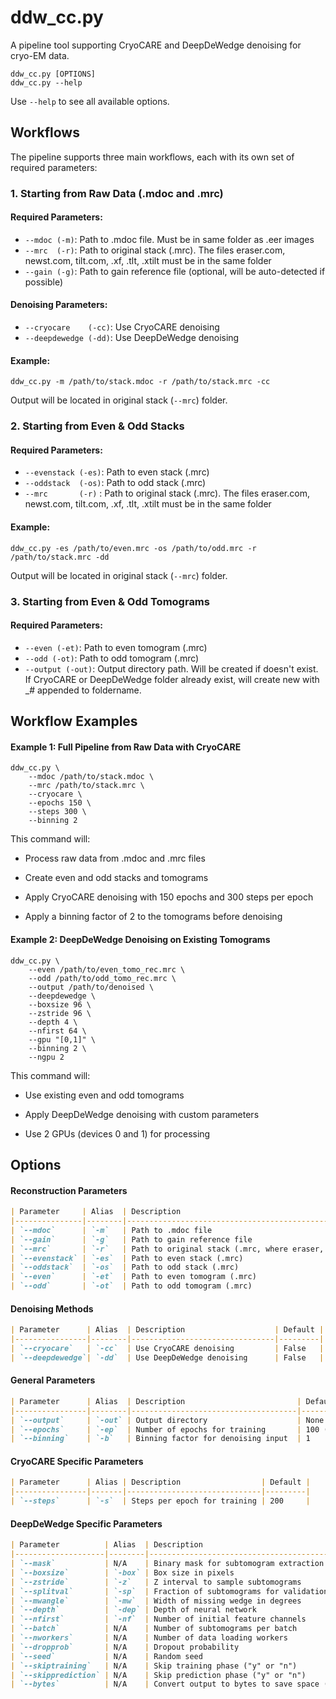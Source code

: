 # ddw_cc.py

A pipeline tool supporting CryoCARE and DeepDeWedge denoising for cryo-EM data.

```
ddw_cc.py [OPTIONS]
ddw_cc.py --help
```

Use `--help` to see all available options.

## Workflows

The pipeline supports three main workflows, each with its own set of required parameters:

### 1. Starting from Raw Data (.mdoc and .mrc)

#### Required Parameters:
- `--mdoc (-m)`: Path to .mdoc file. Must be in same folder as .eer images
- `--mrc  (-r)`: Path to original stack (.mrc). The files eraser.com, newst.com, tilt.com, .xf, .tlt, .xtilt must be in the same folder
- `--gain (-g)`: Path to gain reference file (optional, will be auto-detected if possible)

#### Denoising Parameters:
- `--cryocare    (-cc)`: Use CryoCARE denoising
- `--deepdewedge (-dd)`: Use DeepDeWedge denoising

#### Example:

```ddw_cc.py -m /path/to/stack.mdoc -r /path/to/stack.mrc -cc```

Output will be located in original stack (`--mrc`) folder.

### 2. Starting from Even & Odd Stacks

#### Required Parameters:
- `--evenstack (-es)`: Path to even stack (.mrc)
- `--oddstack  (-os)`: Path to odd stack (.mrc)
- `--mrc       (-r)` : Path to original stack (.mrc). The files eraser.com, newst.com, tilt.com, .xf, .tlt, .xtilt must be in the same folder

#### Example:

```ddw_cc.py -es /path/to/even.mrc -os /path/to/odd.mrc -r /path/to/stack.mrc -dd```

Output will be located in original stack (`--mrc`) folder.

### 3. Starting from Even & Odd Tomograms

#### Required Parameters:
- `--even (-et)`: Path to even tomogram (.mrc)
- `--odd (-ot)`: Path to odd tomogram (.mrc)
- `--output (-out)`: Output directory path. Will be created if doesn't exist. If CryoCARE or DeepDeWedge folder already exist, will create new with _# appended to foldername.

## Workflow Examples ##

#### Example 1: Full Pipeline from Raw Data with CryoCARE ####
```
ddw_cc.py \
    --mdoc /path/to/stack.mdoc \
    --mrc /path/to/stack.mrc \
    --cryocare \
    --epochs 150 \
    --steps 300 \
    --binning 2
```
    
This command will:

- Process raw data from .mdoc and .mrc files

- Create even and odd stacks and tomograms

- Apply CryoCARE denoising with 150 epochs and 300 steps per epoch

- Apply a binning factor of 2 to the tomograms before denoising

#### Example 2: DeepDeWedge Denoising on Existing Tomograms ####

```
ddw_cc.py \
    --even /path/to/even_tomo_rec.mrc \
    --odd /path/to/odd_tomo_rec.mrc \
    --output /path/to/denoised \
    --deepdewedge \
    --boxsize 96 \
    --zstride 96 \
    --depth 4 \
    --nfirst 64 \
    --gpu "[0,1]" \
    --binning 2 \
    --ngpu 2
```

This command will:

- Use existing even and odd tomograms

- Apply DeepDeWedge denoising with custom parameters

- Use 2 GPUs (devices 0 and 1) for processing

## Options
#### Reconstruction Parameters
```markdown
| Parameter     | Alias  | Description                                                   | Default |
|---------------|--------|---------------------------------------------------------------|---------|
| `--mdoc`      | `-m`   | Path to .mdoc file                                            | None    |
| `--gain`      | `-g`   | Path to gain reference file                                   | None    |
| `--mrc`       | `-r`   | Path to original stack (.mrc, where eraser, newst, tilt, .tlt, .xf, .xtilt are) | None    |
| `--evenstack` | `-es`  | Path to even stack (.mrc)                                     | None    |
| `--oddstack`  | `-os`  | Path to odd stack (.mrc)                                      | None    |
| `--even`      | `-et`  | Path to even tomogram (.mrc)                                  | None    |
| `--odd`       | `-ot`  | Path to odd tomogram (.mrc)                                   | None    |
``` 
#### Denoising Methods
```markdown
| Parameter      | Alias  | Description                    | Default |
|----------------|--------|--------------------------------|---------|
| `--cryocare`   | `-cc`  | Use CryoCARE denoising         | False   |
| `--deepdewedge`| `-dd`  | Use DeepDeWedge denoising      | False   |
```
#### General Parameters
```markdown
| Parameter      | Alias  | Description                         | Default                         |
|----------------|--------|-------------------------------------|---------------------------------|
| `--output`     | `-out` | Output directory                    | None                            |
| `--epochs`     | `-ep`  | Number of epochs for training       | 100 (CryoCARE), 200 (DeepDeWedge) |
| `--binning`    | `-b`   | Binning factor for denoising input  | 1                               |
```
#### CryoCARE Specific Parameters
```markdown
| Parameter      | Alias | Description                  | Default |
|----------------|-------|------------------------------|---------|
| `--steps`      | `-s`  | Steps per epoch for training | 200     |
```
#### DeepDeWedge Specific Parameters
```markdown
| Parameter          | Alias  | Description                                              | Default |
|--------------------|--------|----------------------------------------------------------|---------|
| `--mask`           | N/A    | Binary mask for subtomogram extraction                   | None    |
| `--boxsize`        | `-box` | Box size in pixels                                       | 72      |
| `--zstride`        | `-z`   | Z interval to sample subtomograms                        | 72      |
| `--splitval`       | `-sp`  | Fraction of subtomograms for validation                  | 0.1     |
| `--mwangle`        | `-mw`  | Width of missing wedge in degrees                        | 70.0    |
| `--depth`          | `-dep` | Depth of neural network                                  | 3       |
| `--nfirst`         | `-nf`  | Number of initial feature channels                       | 32      |
| `--batch`          | N/A    | Number of subtomograms per batch                         | 5       |
| `--nworkers`       | N/A    | Number of data loading workers                           | 8       |
| `--dropprob`       | N/A    | Dropout probability                                      | 0.0     |
| `--seed`           | N/A    | Random seed                                              | 42      |
| `--skiptraining`   | N/A    | Skip training phase ("y" or "n")                         | "n"     |
| `--skipprediction` | N/A    | Skip prediction phase ("y" or "n")                       | "n"     |
| `--bytes`          | N/A    | Convert output to bytes to save space ("y" or "n")       | "n"     |
```
